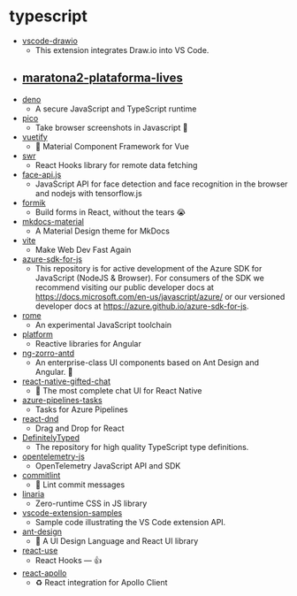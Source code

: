 # typescript
- [vscode-drawio](https://github.com/hediet/vscode-drawio)
  - This extension integrates Draw.io into VS Code.
- [maratona2-plataforma-lives](https://github.com/codeedu/maratona2-plataforma-lives)
  - 
- [deno](https://github.com/denoland/deno)
  - A secure JavaScript and TypeScript runtime
- [pico](https://github.com/nikersify/pico)
  - Take browser screenshots in Javascript 📸
- [vuetify](https://github.com/vuetifyjs/vuetify)
  - 🐉 Material Component Framework for Vue
- [swr](https://github.com/zeit/swr)
  - React Hooks library for remote data fetching
- [face-api.js](https://github.com/justadudewhohacks/face-api.js)
  - JavaScript API for face detection and face recognition in the browser and nodejs with tensorflow.js
- [formik](https://github.com/jaredpalmer/formik)
  - Build forms in React, without the tears 😭
- [mkdocs-material](https://github.com/squidfunk/mkdocs-material)
  - A Material Design theme for MkDocs
- [vite](https://github.com/vuejs/vite)
  - Make Web Dev Fast Again
- [azure-sdk-for-js](https://github.com/Azure/azure-sdk-for-js)
  - This repository is for active development of the Azure SDK for JavaScript (NodeJS & Browser). For consumers of the SDK we recommend visiting our public developer docs at https://docs.microsoft.com/en-us/javascript/azure/ or our versioned developer docs at https://azure.github.io/azure-sdk-for-js.
- [rome](https://github.com/facebookexperimental/rome)
  - An experimental JavaScript toolchain
- [platform](https://github.com/ngrx/platform)
  - Reactive libraries for Angular
- [ng-zorro-antd](https://github.com/NG-ZORRO/ng-zorro-antd)
  - An enterprise-class UI components based on Ant Design and Angular. 🐜
- [react-native-gifted-chat](https://github.com/FaridSafi/react-native-gifted-chat)
  - 💬 The most complete chat UI for React Native
- [azure-pipelines-tasks](https://github.com/microsoft/azure-pipelines-tasks)
  - Tasks for Azure Pipelines
- [react-dnd](https://github.com/react-dnd/react-dnd)
  - Drag and Drop for React
- [DefinitelyTyped](https://github.com/DefinitelyTyped/DefinitelyTyped)
  - The repository for high quality TypeScript type definitions.
- [opentelemetry-js](https://github.com/open-telemetry/opentelemetry-js)
  - OpenTelemetry JavaScript API and SDK
- [commitlint](https://github.com/conventional-changelog/commitlint)
  - 📓 Lint commit messages
- [linaria](https://github.com/callstack/linaria)
  - Zero-runtime CSS in JS library
- [vscode-extension-samples](https://github.com/microsoft/vscode-extension-samples)
  - Sample code illustrating the VS Code extension API.
- [ant-design](https://github.com/ant-design/ant-design)
  - 🌈 A UI Design Language and React UI library
- [react-use](https://github.com/streamich/react-use)
  - React Hooks — 👍
- [react-apollo](https://github.com/apollographql/react-apollo)
  - ♻️ React integration for Apollo Client
